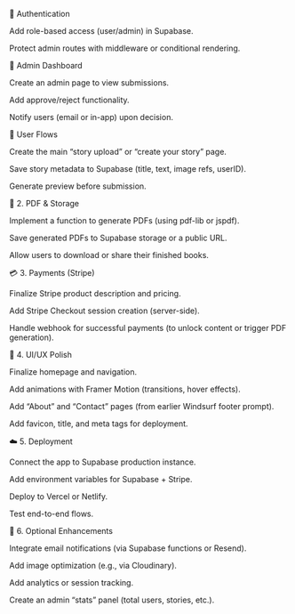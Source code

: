 🔹 Authentication

 Add role-based access (user/admin) in Supabase.

 Protect admin routes with middleware or conditional rendering.

🔹 Admin Dashboard

 Create an admin page to view submissions.

 Add approve/reject functionality.

 Notify users (email or in-app) upon decision.

🔹 User Flows

 Create the main “story upload” or “create your story” page.

 Save story metadata to Supabase (title, text, image refs, userID).

 Generate preview before submission.

🧾 2. PDF & Storage

 Implement a function to generate PDFs (using pdf-lib or jspdf).

 Save generated PDFs to Supabase storage or a public URL.

 Allow users to download or share their finished books.

💳 3. Payments (Stripe)

 Finalize Stripe product description and pricing.

 Add Stripe Checkout session creation (server-side).

 Handle webhook for successful payments (to unlock content or trigger PDF generation).

🎨 4. UI/UX Polish

 Finalize homepage and navigation.

 Add animations with Framer Motion (transitions, hover effects).

 Add “About” and “Contact” pages (from earlier Windsurf footer prompt).

 Add favicon, title, and meta tags for deployment.

☁️ 5. Deployment

 Connect the app to Supabase production instance.

 Add environment variables for Supabase + Stripe.

 Deploy to Vercel or Netlify.

 Test end-to-end flows.

🧩 6. Optional Enhancements

 Integrate email notifications (via Supabase functions or Resend).

 Add image optimization (e.g., via Cloudinary).

 Add analytics or session tracking.

 Create an admin “stats” panel (total users, stories, etc.).